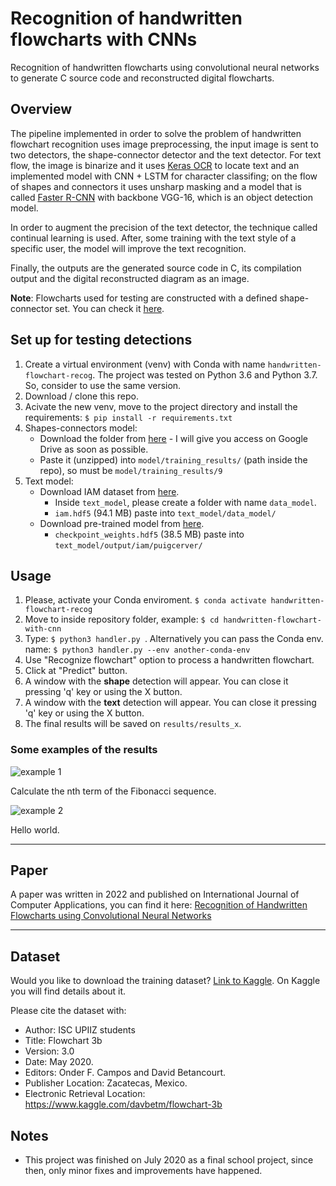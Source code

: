 # Recognition of handwritten flowcharts with CNNs
Recognition of handwritten flowcharts using convolutional neural networks to generate C source code and reconstructed digital flowcharts.

## Overview
The pipeline implemented in order to solve the problem of handwritten flowchart recognition uses image preprocessing, the input image is sent to two detectors, the shape-connector detector and the text detector. For text flow, the image is binarize and it uses [Keras OCR](https://pypi.org/project/keras-ocr/) to locate text and an implemented model with CNN + LSTM for character classifing; on the flow of shapes and connectors it uses unsharp masking and a model that is called [Faster R-CNN](https://arxiv.org/abs/1506.01497) with backbone VGG-16, which is an object detection model.

In order to augment the precision of the text detector, the technique called continual learning is used. After, some training with the text style of a specific user, the model will improve the text recognition.

Finally, the outputs are the generated source code in C, its compilation output and the digital reconstructed diagram as an image.

**Note**: Flowcharts used for testing are constructed with a defined shape-connector set. You can check it [here](https://github.com/dbetm/handwritten-flowchart-with-cnn/tree/master/model/set_shapes.png).

## Set up for testing detections
1. Create a virtual environment (venv) with Conda with name `handwritten-flowchart-recog`. The project was tested on Python 3.6 and Python 3.7. So, consider to use the same version.
2. Download / clone this repo.
3. Acivate the new venv, move to the project directory and install the requirements: `$ pip install -r requirements.txt`
4. Shapes-connectors model:
    - Download the folder from [here](https://drive.google.com/drive/folders/1Pax_lIypAP5qYj-oDi1fFL0COUnjLe0l?usp=sharing) - I will give you access on Google Drive as soon as possible.
    - Paste it (unzipped) into `model/training_results/` (path inside the repo), so must be `model/training_results/9`
5. Text model:
    - Download IAM dataset from [here](https://drive.google.com/file/d/1XNb3sJa5v_5EDll5BGk4tVbdlMAwts0q/view?usp=sharing).
        - Inside `text_model`, please create a folder with name `data_model`.
        - `iam.hdf5` (94.1 MB) paste into `text_model/data_model/`
    - Download pre-trained model from [here](https://drive.google.com/file/d/1JikohW11j74PhV-FhtvTY7XorLCFUWhN/view?usp=sharing).
        - `checkpoint_weights.hdf5` (38.5 MB) paste into `text_model/output/iam/puigcerver/`

## Usage
1. Please, activate your Conda enviroment. `$ conda activate handwritten-flowchart-recog`
2. Move to inside repository folder, example: `$ cd handwritten-flowchart-with-cnn`
3. Type: ```$ python3 handler.py ```. Alternatively you can pass the Conda env. name: `$ python3 handler.py --env another-conda-env`
4. Use "Recognize flowchart" option to process a handwritten flowchart.
5. Click at "Predict" button.
6. A window with the **shape** detection will appear. You can close it pressing 'q' key or using the X button.
7. A window with the **text** detection will appear. You can close it pressing 'q' key or using the X button.
8. The final results will be saved on `results/results_x`.

### Some examples of the results
![example 1](https://github.com/dbetm/handwritten-flowchart-with-cnn/blob/master/Images/some_results/fibo.png "Fibonacci sequence")

Calculate the nth term of the Fibonacci sequence.

![example 2](https://github.com/dbetm/handwritten-flowchart-with-cnn/blob/master/Images/some_results/hello_world.png "Hello world")

Hello world.

------

## Paper
A paper was written in 2022 and published on International Journal of Computer Applications, you can find it here: [Recognition of Handwritten Flowcharts using Convolutional Neural Networks](https://www.ijcaonline.org/archives/volume184/number1/32301-2022921969)

------

## Dataset
Would you like to download the training dataset? [Link to Kaggle](https://www.kaggle.com/davbetm/flowchart-3b). On Kaggle you will find details about it.

Please cite the dataset with:

- Author: ISC UPIIZ students
- Title: Flowchart 3b
- Version: 3.0
- Date: May 2020.
- Editors: Onder F. Campos and David Betancourt.
- Publisher Location: Zacatecas, Mexico.
- Electronic Retrieval Location: https://www.kaggle.com/davbetm/flowchart-3b

## Notes

- This project was finished on July 2020 as a final school project, since then, only minor fixes and improvements have happened.
